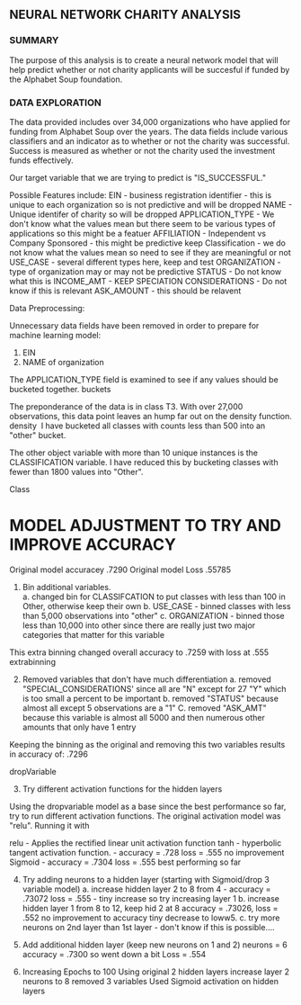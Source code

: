 ## NEURAL NETWORK CHARITY ANALYSIS
### SUMMARY
The purpose of this analysis is to create a neural network model that will help predict whether or not charity applicants will be succesful if funded by the Alphabet Soup foundation.

###  DATA EXPLORATION

The data provided includes over 34,000 organizations who have applied for funding from Alphabet Soup over the years.  The data fields include various classifiers and an indicator as to whether or not the charity was successful.  Success is measured as whether or not the charity used the investment funds effectively.  

Our target variable that we are trying to predict is "IS_SUCCESSFUL."

Possible Features include:
EIN - business registration identifier - this is unique to each organization so is not predictive and will be dropped
NAME - Unique identifer of charity so will be dropped
APPLICATION_TYPE - We don't know what the values mean but there seem to be various types of applications so this might be a featuer
AFFILIATION - Independent vs Company Sponsored - this might be predictive keep
Classification - we do not know what the values mean so need to see if they are meaningful or not
USE_CASE - several different types here, keep and test
ORGANIZATION  - type of organization may or may not be predictive
STATUS - Do not know what this is
INCOME_AMT - KEEP
SPECIATION CONSIDERATIONS - Do not know if this is relevant
ASK_AMOUNT - this should be relavent


Data Preprocessing:  

Unnecessary data fields have been removed in order to prepare for machine learning model: 
1.  EIN 
2.  NAME of organization

The APPLICATION_TYPE field is examined to see if any values should be bucketed together.
buckets
![]()

The preponderance of the data is in class T3.  With over 27,000 observations, this data point leaves an hump far out on the density function.
density
![]()
I have bucketed all classes with counts less than 500 into an "other" bucket.

The other object variable with more than 10 unique instances is the CLASSIFICATION variable.  I have reduced this by bucketing classes with fewer than 1800 values into "Other".

Class
![]()

# MODEL ADJUSTMENT TO TRY AND IMPROVE ACCURACY

Original model accuracey .7290
Original model Loss  .55785

1.  Bin additional variables.  
  a.  changed bin for CLASSIFCATION to put classes with less than 100 in Other, otherwise keep their own
  b.  USE_CASE - binned classes with less than 5,000 observations into "other"
  c.  ORGANIZATION - binned those less than 10,000 into other since there are really just two major categories that matter for this variable
  
  This extra binning changed overall accuracy to .7259 with loss at .555
  extrabinning
  ![]()

2.  Removed variables that don't have much differentiation
  a.  removed "SPECIAL_CONSIDERATIONS' since all are "N" except for 27 "Y" which is too small a percent to be important
  b.  removed "STATUS" because almost all except 5 observations are a "1"
  C.  removed "ASK_AMT" because this variable is almost all 5000 and then numerous other amounts that only have 1 entry
  
  Keeping the binning as the original and removing this two variables results in accuracy of:  .7296
  
  
  dropVariable
  ![]()
  
3.  Try different activation functions for the hidden layers

 Using the dropvariable model as a base since the best performance so far, try to run different activation functions. The original activation model was "relu".  Running it with

relu - Applies the rectified linear unit activation function
tanh  - hyperbolic tangent activation function.   - accuracy = .728  loss = .555  no improvement
Sigmoid - accuracy = .7304  loss = .555  best performing so far

4.  Try adding neurons to a hidden layer  (starting with Sigmoid/drop 3 variable model)
   a. increase hidden layer 2 to 8 from 4 - accuracy = .73072  loss = .555 - tiny increase so try increasing layer 1
   b.  increase hidden layer 1 from 8 to 12, keep hid 2 at 8  accuracy = .73026, loss = .552  no improvement to accuracy tiny decrease to loww5.
   c.  try more neurons on 2nd layer than 1st layer - don't know if this is possible....
   
5.  Add additional hidden layer (keep new neurons on 1 and 2) neurons = 6  accuracy = .7300 so went down a bit  Loss = .554

6.  Increasing Epochs to 100 
Using original 2 hidden layers
increase layer 2 neurons to 8
removed 3 variables
Used Sigmoid activation on hidden layers





 









